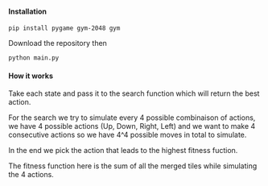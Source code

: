 #### Installation
```
pip install pygame gym-2048 gym
```

Download the repository then

```
python main.py
```

#### How it works

Take each state and pass it to the search function which will return the best action.

For the search we try to simulate every 4 possible combinaison of actions, we have 4 possible actions (Up, Down, Right, Left) and we want to make 4 consecutive actions so we have 4^4 possible moves in total to simulate.

In the end we pick the action  that leads to the highest fitness fuction. 

The fitness function here is the sum of all the merged tiles while simulating the 4 actions.
